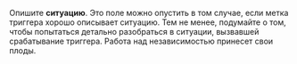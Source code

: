 Опишите __ситуацию__. Это поле можно опустить в том случае, если метка триггера хорошо описывает ситуацию. Тем не менее, подумайте о том, чтобы попытаться детально разобраться в ситуации, вызвавшей срабатывание триггера. Работа над независимостью принесет свои плоды.